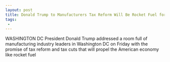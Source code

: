 ```yaml
---
layout: post
title: Donald Trump to Manufacturers Tax Reform Will Be Rocket Fuel for Our Economy
tags:
 -
---
```

WASHINGTON DC  President Donald Trump addressed a room full of manufacturing industry leaders in Washington DC on Friday with the promise of tax reform and tax cuts that will propel the American economy like rocket fuel
